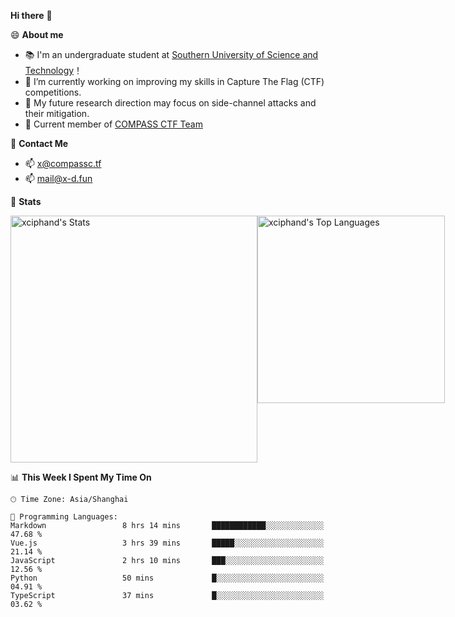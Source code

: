 **Hi there** 👋


😄 **About me**

- 📚 I'm an undergraduate student at [Southern University of Science and Technology](https://www.sustech.edu.cn)！
- 🌱 I’m currently working on improving my skills in Capture The Flag (CTF) competitions.
- 🔭 My future research direction may focus on side-channel attacks and their mitigation.
- 🚩 Current member of [COMPASS CTF Team](https://blog.compassc.tf/) 

👋 **Contact Me**

- 📫 [x@compassc.tf](mailto:x@compassc.tf)
- 📫 [mail@x-d.fun](mailto:mail@x-d.fun)

🌟 **Stats**

<div style="display: flex; justify-content: space-between;">
  <img src="https://github-readme-stats-ten-dusky-26.vercel.app/api?username=xciphand&theme=vue-dark&show_icons=true&hide_border=true&count_private=true" alt="xciphand's Stats" width="395" />
  <img src="https://github-readme-stats-ten-dusky-26.vercel.app/api/top-langs/?username=xciphand&theme=vue-dark&show_icons=true&hide_border=true&layout=compact" alt="xciphand's Top Languages" width="300" />
</div>


<!--START_SECTION:waka-->
📊 **This Week I Spent My Time On** 

```text
🕑︎ Time Zone: Asia/Shanghai

💬 Programming Languages: 
Markdown                 8 hrs 14 mins       ████████████░░░░░░░░░░░░░   47.68 % 
Vue.js                   3 hrs 39 mins       █████░░░░░░░░░░░░░░░░░░░░   21.14 % 
JavaScript               2 hrs 10 mins       ███░░░░░░░░░░░░░░░░░░░░░░   12.56 % 
Python                   50 mins             █░░░░░░░░░░░░░░░░░░░░░░░░   04.91 % 
TypeScript               37 mins             █░░░░░░░░░░░░░░░░░░░░░░░░   03.62 % 
```


<!--END_SECTION:waka-->
